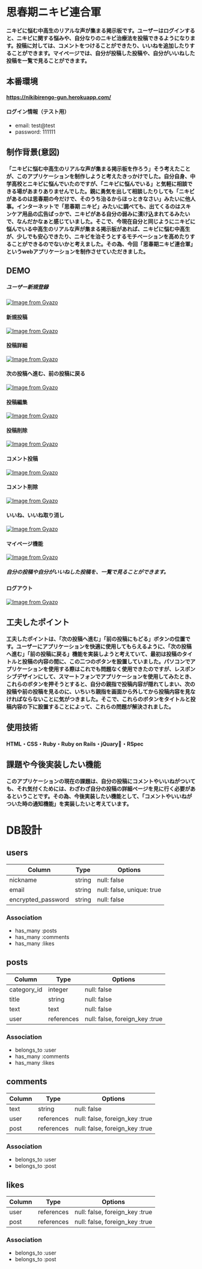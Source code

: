 # 思春期ニキビ連合軍
#### ニキビに悩む中高生のリアルな声が集まる掲示板です。ユーザーはログインすると、ニキビに関する悩みや、自分なりのニキビ治療法を投稿できるようになります。投稿に対しては、コメントをつけることができたり、いいねを追加したりすることができます。マイページでは、自分が投稿した投稿や、自分がいいねした投稿を一覧で見ることができます。

## 本番環境

#### https://nikibirengo-gun.herokuapp.com/
#### ログイン情報（テスト用）
- email: test@test
- password: 111111

## 制作背景(意図)

#### 「ニキビに悩む中高生のリアルな声が集まる掲示板を作ろう」そう考えたことが、このアプリケーションを制作しようと考えたきっかけでした。自分自身、中学高校とニキビに悩んでいたのですが、「ニキビに悩んでいる」と気軽に相談できる場があまりありませんでした。親に勇気を出して相談したりしても「ニキビがあるのは思春期の今だけで、そのうち治るからほっときなさい」みたいに他人事。インターネットで「思春期 ニキビ」みたいに調べても、出てくるのはスキンケア用品の広告ばっかで、ニキビがある自分の弱みに漬け込まれてるみたいで、なんだかなぁと感じていました。そこで、今現在自分と同じようにニキビに悩んでいる中高生のリアルな声が集まる掲示板があれば、ニキビに悩む中高生が、少しでも安心できたり、ニキビを治そうとするモチベーションを高めたりすることができるのでないかと考えました。その為、今回「思春期ニキビ連合軍」というwebアプリケーションを制作させていただきました。

## DEMO

##### ユーザー新規登録
[![Image from Gyazo](https://i.gyazo.com/5494ab03759c1772186025a65ec3548b.gif)](https://gyazo.com/5494ab03759c1772186025a65ec3548b)

#### 新規投稿
[![Image from Gyazo](https://i.gyazo.com/39c00ebfa841492498df0abe885e461f.gif)](https://gyazo.com/39c00ebfa841492498df0abe885e461f)

#### 投稿詳細
[![Image from Gyazo](https://i.gyazo.com/e38edf011d826aeac6bc5ba4edebb9b3.gif)](https://gyazo.com/e38edf011d826aeac6bc5ba4edebb9b3)

#### 次の投稿へ進む、前の投稿に戻る
[![Image from Gyazo](https://i.gyazo.com/86d3390d55c826647a63dfac76ce4115.gif)](https://gyazo.com/86d3390d55c826647a63dfac76ce4115)

#### 投稿編集
[![Image from Gyazo](https://i.gyazo.com/7d9112b05bfc55b169fd7e45111975f4.gif)](https://gyazo.com/7d9112b05bfc55b169fd7e45111975f4)

#### 投稿削除
[![Image from Gyazo](https://i.gyazo.com/80a861ea384e154114b411961ee14a1c.gif)](https://gyazo.com/80a861ea384e154114b411961ee14a1c)

#### コメント投稿
[![Image from Gyazo](https://i.gyazo.com/0fcc5c67fa3074141584240bdb46947f.gif)](https://gyazo.com/0fcc5c67fa3074141584240bdb46947f)

#### コメント削除
[![Image from Gyazo](https://i.gyazo.com/2eb8151552cad2372d9e3f0869d50099.gif)](https://gyazo.com/2eb8151552cad2372d9e3f0869d50099)

#### いいね、いいね取り消し
[![Image from Gyazo](https://i.gyazo.com/303547c78a4f1f0db36780a61b7af227.gif)](https://gyazo.com/303547c78a4f1f0db36780a61b7af227)

#### マイページ機能
[![Image from Gyazo](https://i.gyazo.com/d3f523027e34cb0026ce9b34db875992.gif)](https://gyazo.com/d3f523027e34cb0026ce9b34db875992)
##### 自分の投稿や自分がいいねした投稿を、一覧で見ることができます。

#### ログアウト
[![Image from Gyazo](https://i.gyazo.com/2cc880bfe857abc403764cf6d77ed01a.gif)](https://gyazo.com/2cc880bfe857abc403764cf6d77ed01a)

## 工夫したポイント

#### 工夫したポイントは、「次の投稿へ進む」「前の投稿にもどる」ボタンの位置です。ユーザーにアプリケーションを快適に使用してもらえるように、「次の投稿へ進む」「前の投稿に戻る」機能を実装しようと考えていて、最初は投稿のタイトルと投稿の内容の間に、この二つのボタンを設置していました。パソコンでアプリケーションを使用する際はこれでも問題なく使用できたのですが、レスポンシブデザインにして、スマートフォンでアプリケーションを使用してみたとき、これらのボタンを押そうとすると、自分の親指で投稿内容が隠れてしまい、次の投稿や前の投稿を見るのに、いちいち親指を画面から外してから投稿内容を見なければならないことに気がつきました。そこで、これらのボタンをタイトルと投稿内容の下に設置することによって、これらの問題が解決されました。

## 使用技術

#### HTML・CSS・Ruby・Ruby on Rails・jQuary・RSpec

## 課題や今後実装したい機能

#### このアプリケーションの現在の課題は、自分の投稿にコメントやいいねがついても、それ気付くためには、わざわざ自分の投稿の詳細ページを見に行く必要があるということです。その為、今後実装したい機能として、「コメントやいいねがついた時の通知機能」を実装したいと考えています。


# DB設計

## users

| Column               | Type    | Options                   |
|--------------------- | ------- | ------------------------- |
| nickname             | string  | null: false               |
| email                | string  | null: false, unique: true |
| encrypted_password   | string  | null: false               |


### Association
- has_many :posts
- has_many :comments
- has_many :likes

## posts

| Column      | Type       | Options                        |
| ----------- | ---------- | ------------------------------ |
| category_id | integer    | null: false                    |
| title       | string     | null: false                    |
| text        | text       | null: false                    |
| user        | references | null: false, foreign_key :true |


### Association
- belongs_to :user
- has_many :comments
- has_many :likes


## comments

| Column | Type       | Options                        |
| ------ | ---------- | ------------------------------ |
| text   | string     | null: false                    |
| user   | references | null: false, foreign_key :true |
| post   | references | null: false, foreign_key :true |

### Association
- belongs_to :user
- belongs_to :post

## likes

| Column | Type       | Options                        |
| ------ | ---------- | ------------------------------ |
| user   | references | null: false, foreign_key :true |
| post   | references | null: false, foreign_key :true |


### Association
- belongs_to :user
- belongs_to :post
